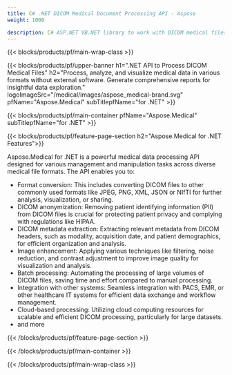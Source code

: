 ```yaml
---
title: C# .NET DICOM Medical Document Processing API - Aspose 
weight: 1000

description: C# ASP.NET VB.NET library to work with DICOM medical files. 
---
```


{{< blocks/products/pf/main-wrap-class >}}

{{< blocks/products/pf/upper-banner h1=".NET API to Process DICOM Medical Files" h2="Process, analyze, and visualize medical data in various formats without external software. Generate comprehensive reports for insightful data exploration." logoImageSrc="/medical/images/aspose_medical-brand.svg" pfName="Aspose.Medical" subTitlepfName="for .NET" >}}

{{< blocks/products/pf/main-container pfName="Aspose.Medical" subTitlepfName="for .NET" >}}

{{< blocks/products/pf/feature-page-section h2="Aspose.Medical for .NET Features">}}

<p>Aspose.Medical for .NET is a powerful medical data processing API designed for various management and manipulation tasks across diverse medical file formats. The API enables you to:</p>

<ul>
<li>Format conversion: This includes converting DICOM files to other commonly used formats like JPEG, PNG, XML, JSON or NIfTI for further analysis, visualization, or sharing.</li>
<li>DICOM anonymization: Removing patient identifying information (PII) from DICOM files is crucial for protecting patient privacy and complying with regulations like HIPAA.</li>
<li>DICOM metadata extraction: Extracting relevant metadata from DICOM headers, such as modality, acquisition date, and patient demographics, for efficient organization and analysis.</li>
<li>Image enhancement: Applying various techniques like filtering, noise reduction, and contrast adjustment to improve image quality for visualization and analysis.
</li>
<li>Batch processing: Automating the processing of large volumes of DICOM files, saving time and effort compared to manual processing.</li>
<li>Integration with other systems: Seamless integration with PACS, EMR, or other healthcare IT systems for efficient data exchange and workflow management.</li>
<li>Cloud-based processing: Utilizing cloud computing resources for scalable and efficient DICOM processing, particularly for large datasets.</li>
<li>and more</li>
</ul>

{{< /blocks/products/pf/feature-page-section >}}

{{< /blocks/products/pf/main-container >}}

{{< /blocks/products/pf/main-wrap-class >}}

